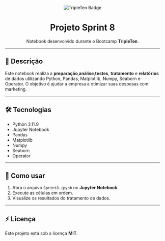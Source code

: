 <p align="center">
  <img src="https://img.shields.io/badge/Bootcamp-TripleTen-blue?style=flat-square" alt="TripleTen Badge" />
</p>

<h1 align="center">Projeto Sprint 8</h1>

<p align="center">
Notebook desenvolvido durante o Bootcamp <strong>TripleTen</strong>.
</p>

---

## 📄 Descrição
Este notebook realiza a **preparação**,**análise**,**testes**, **tratamento** e **relatórios** de dados utilizando Python, Pandas, Matplotlib, Numpy, Seaborn e Operator.
O objetivo é  ajudar a empresa a otimizar suas despesas com marketing.

---

## 🛠 Tecnologias
- Python 3.11.9
- Jupyter Notebook 
- Pandas
- Matplotlib
- Numpy
- Seaborn
- Operator


---

## 🚀 Como usar
1. Abra o arquivo `Sprint8.ipynb` no **Jupyter Notebook**.
2. Execute as células em ordem.
3. Visualize os resultados do tratamento de dados.

---

## ⚡ Licença
Este projeto está sob a licença **MIT**.
